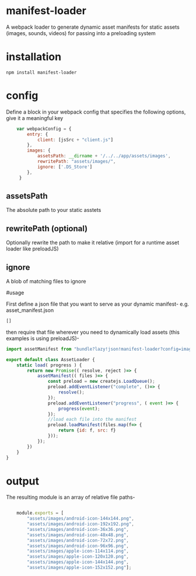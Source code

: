 # manifest-loader
A webpack loader to generate dynamic asset manifests for static assets (images, sounds, videos) for passing into a preloading system 

# installation
``` npm install manifest-loader ```

# config

Define a block in your webpack config that specifies the following options, give it a meaningful key

```JavaScript
    var webpackConfig = {
        entry: {
            client: [jsSrc + "client.js"]
        },
        images: {
            assetsPath: __dirname + '/../../app/assets/images',
            rewritePath: "assets/images/",
            ignore: ['.DS_Store']
        },
     }
```

## assetsPath
The absolute path to your static asstets

## rewritePath (optional)
Optionally rewrite the path to make it relative (import for a runtime asset loader like preloadJS)

## ignore
A blob of matching files to ignore

#usage

First define a json file that you want to serve as your dynamic manifest- e.g. asset_manifest.json

```JavaScript
[]
```

then require that file wherever you need to dynamically load assets (this examples is using preloadJS)-

```JavaScript
import assetManifest from "bundle?lazy!json!manifest-loader?config=images/!../meta/asset_manifest.json"

export default class AssetLoader {
    static load( progress ) {
        return new Promise(( resolve, reject )=> {
            assetManifest(( files )=> {
                const preload = new createjs.LoadQueue();
                preload.addEventListener("complete", ()=> {
                    resolve();
                });
                preload.addEventListener("progress", ( event )=> {
                    progress(event);
                });
                //load each file into the manifest
                preload.loadManifest(files.map(f=> {
                    return {id: f, src: f}
                }));
            });
        })
    }
}
```

# output

The resulting module is an array of relative file paths-

```JavaScript

	module.exports = [
		"assets/images/android-icon-144x144.png",
		"assets/images/android-icon-192x192.png",
		"assets/images/android-icon-36x36.png",
		"assets/images/android-icon-48x48.png",
		"assets/images/android-icon-72x72.png",
		"assets/images/android-icon-96x96.png",
		"assets/images/apple-icon-114x114.png",
		"assets/images/apple-icon-120x120.png",
		"assets/images/apple-icon-144x144.png",
		"assets/images/apple-icon-152x152.png"];
```

